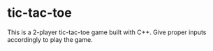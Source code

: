 # tic-tac-toe
This is a 2-player tic-tac-toe game built with C++. Give proper inputs accordingly to play the game.
